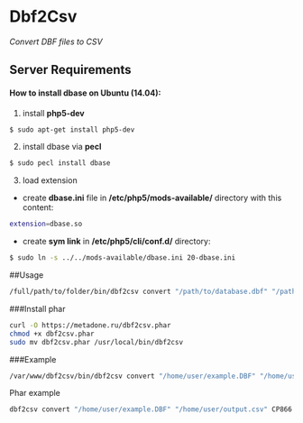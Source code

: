 # Dbf2Csv
_Convert DBF files to CSV_
## Server Requirements
#### How to install dbase on Ubuntu (14.04):
1. install **php5-dev**

  ```sh
  $ sudo apt-get install php5-dev
  ```
2. install dbase via **pecl**

  ```sh
  $ sudo pecl install dbase
  ```
3. load extension
  
  * create **dbase.ini** file in **/etc/php5/mods-available/** directory with this content:

  ```sh
  extension=dbase.so
  ```
	
  * create **sym link** in **/etc/php5/cli/conf.d/** directory:

  ```sh
  $ sudo ln -s ../../mods-available/dbase.ini 20-dbase.ini
  ```

##Usage

```sh
/full/path/to/folder/bin/dbf2csv convert "/path/to/database.dbf" "/path/to/output.csv" <charset database (optional)> <charset output file (optional)>
```


###Install phar

```sh
curl -O https://metadone.ru/dbf2csv.phar
chmod +x dbf2csv.phar
sudo mv dbf2csv.phar /usr/local/bin/dbf2csv
```

###Example
```sh
/var/www/dbf2csv/bin/dbf2csv convert "/home/user/example.DBF" "/home/user/output.csv" CP866 UTF-8
```

Phar example

```sh
dbf2csv convert "/home/user/example.DBF" "/home/user/output.csv" CP866 UTF-8
```